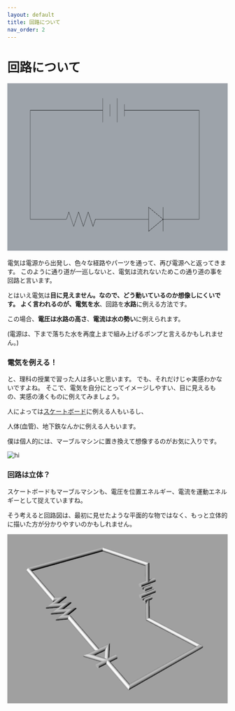 ```yaml
---
layout: default
title: 回路について
nav_order: 2
---
```


# **回路について**

<img src="assets/basic_led_circuit.png" alt="hi" class="inline"/>

電気は電源から出発し、色々な経路やパーツを通って、再び電源へと返ってきます。
このように通り道が一巡しないと、電気は流れないためこの通り道の事を回路と言います。

とはいえ電気は**目に見えません。**なので、どう動いているのか想像しにくいです。
よく言われるのが、電気を**水**、回路を**水路**に例える方法です。

この場合、**電圧は水路の高さ**、**電流は水の勢い**に例えられます。

(電源は、下まで落ちた水を再度上まで組み上げるポンプと言えるかもしれません。)

### 電気を例える！

と、理科の授業で習った人は多いと思います。
でも、それだけじゃ実感わかないですよね。
そこで、電気を自分にとってイメージしやすい、目に見えるもの、実感の湧くものに例えてみましょう。

人によっては[スケートボード](http://avant.org/project/skating-the-circuits/)に例える人もいるし、

人体(血管)、地下鉄なんかに例える人もいます。

僕は個人的には、マーブルマシンに置き換えて想像するのがお気に入りです。

<img src="https://media.giphy.com/media/iKbUlFbs77oI0/giphy.gif" alt="hi" class="inline"/>

### 回路は立体？
スケートボードもマーブルマシンも、電圧を位置エネルギー、電流を運動エネルギーとして捉えていますね。

そう考えると回路図は、最初に見せたような平面的な物ではなく、もっと立体的に描いた方が分かりやすいのかもしれません。

<img src="assets/circuit_3d.png" alt="hi" class="inline"/>
